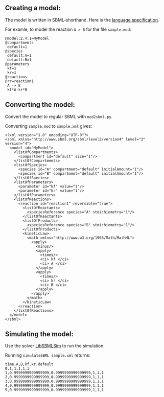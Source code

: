 Creating a model:
---

The model is written in SBML-shorthand. Here is the [language specification](http://www.staff.ncl.ac.uk/d.j.wilkinson/software/sbml-sh/all.html).

For examle, to model the reaction `A > B` for the file `sample.mod`:

    @model:2.4.1=MyModel
    @compartments
     default=1
    @species
     default:A=1
     default:B=1
    @parameters
     kf=1
     kr=1
    @reactions
    @rr=reaction1
     A -> B
     kf*A-kr*B

Converting the model:
---
Convert the model to regular SBML with `mod2sbml.py`.

Converting `sample.mod` to `sample.xml` gives:

    <?xml version="1.0" encoding="UTF-8"?>
    <sbml xmlns="http://www.sbml.org/sbml/level2/version4" level="2" version="4">
      <model id="MyModel">
        <listOfCompartments>
          <compartment id="default" size="1"/>
        </listOfCompartments>
        <listOfSpecies>
          <species id="A" compartment="default" initialAmount="1"/>
          <species id="B" compartment="default" initialAmount="1"/>
        </listOfSpecies>
        <listOfParameters>
          <parameter id="kf" value="1"/>
          <parameter id="kr" value="1"/>
        </listOfParameters>
        <listOfReactions>
          <reaction id="reaction1" reversible="true">
            <listOfReactants>
              <speciesReference species="A" stoichiometry="1"/>
            </listOfReactants>
            <listOfProducts>
              <speciesReference species="B" stoichiometry="1"/>
            </listOfProducts>
            <kineticLaw>
              <math xmlns="http://www.w3.org/1998/Math/MathML">
                <apply>
                  <minus/>
                  <apply>
                    <times/>
                    <ci> kf </ci>
                    <ci> A </ci>
                  </apply>
                  <apply>
                    <times/>
                    <ci> kr </ci>
                    <ci> B </ci>
                  </apply>
                </apply>
              </math>
            </kineticLaw>
          </reaction>
        </listOfReactions>
      </model>
    </sbml>



Simulating the model:
---
Use the solver [LibSBMLSim](http://fun.bio.keio.ac.jp/software/libsbmlsim/) to run the simulation.

Running `simulateSBML sample.xml` returns:

    time,A,B,kf,kr,default
    0,1,1,1,1,1
    1,0.9999999999999999,0.9999999999999999,1,1,1
    2,0.9999999999999999,0.9999999999999999,1,1,1
    3,0.9999999999999999,0.9999999999999999,1,1,1
    4,0.9999999999999999,0.9999999999999999,1,1,1
    5,0.9999999999999999,0.9999999999999999,1,1,1
